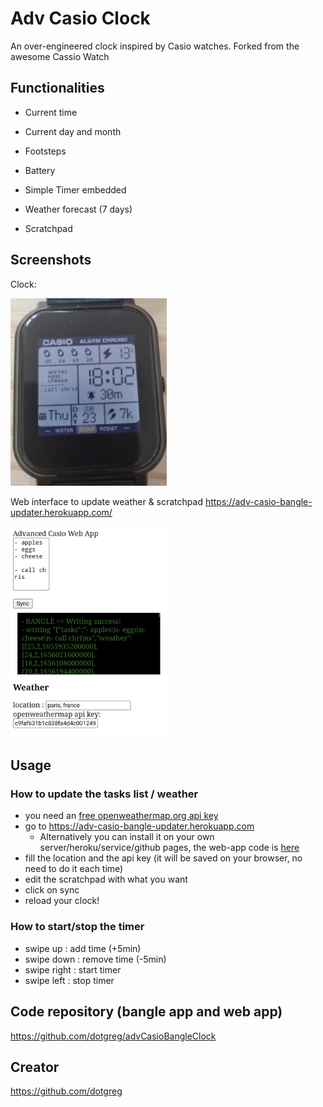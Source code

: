 # Adv Casio Clock

An over-engineered clock inspired by Casio watches.
Forked from the awesome Cassio Watch

## Functionalities
- Current time
- Current day and month
- Footsteps
- Battery

- Simple Timer embedded  
- Weather forecast (7 days)
- Scratchpad 

## Screenshots
Clock:

<img src="2.jpg" width="250" />

Web interface to update weather & scratchpad 
<a href="https://adv-casio-bangle-updater.herokuapp.com/">https://adv-casio-bangle-updater.herokuapp.com/</a> 

<img src="1.jpg" width="250" />

## Usage
### How to update the tasks list / weather
- you need an <a href="https://openweathermap.org/price#weather">free openweathermap.org api key</a> 
- go to https://adv-casio-bangle-updater.herokuapp.com 
  - Alternatively you can install it on your own server/heroku/service/github pages, the web-app code is <a href="https://github.com/dotgreg/advCasioBangleClock/tree/master/web-app">here</a>
- fill the location and the api key (it will be saved on your browser, no need to do it each time)
- edit the scratchpad with what you want
- click on sync
- reload your clock!

### How to start/stop the timer
- swipe up : add time (+5min)
- swipe down : remove time (-5min)
- swipe right : start timer
- swipe left : stop timer

## Code repository (bangle app and web app)
<a href="https://github.com/dotgreg/advCasioBangleClock">https://github.com/dotgreg/advCasioBangleClock</a>

## Creator 
<a href="https://github.com/dotgreg">https://github.com/dotgreg</a>



